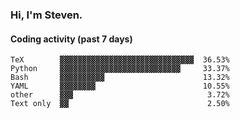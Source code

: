 ### Hi, I'm Steven.

#### Coding activity (past 7 days)
```
TeX        ▓▓▓▓▓▓▓▓▓▓▓▓▓▓▓▓▓▓▓▓▓▓▓▓▓▓▓▓▓▓  36.53%
Python     ▓▓▓▓▓▓▓▓▓▓▓▓▓▓▓▓▓▓▓▓▓▓▓▓▓▓▓     33.37%
Bash       ▓▓▓▓▓▓▓▓▓▓                      13.32%
YAML       ▓▓▓▓▓▓▓▓                        10.55%
other      ▓▓▓                              3.72%
Text only  ▓▓                               2.50%
```
